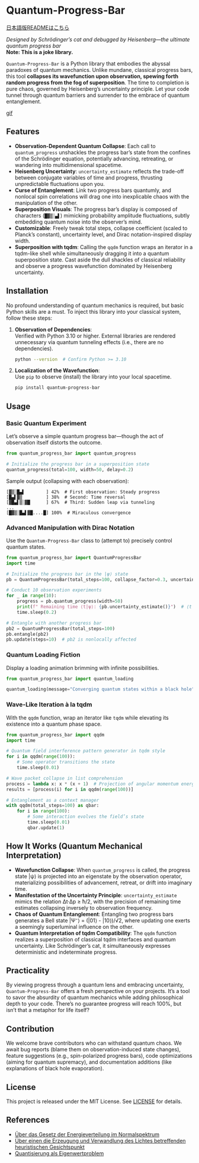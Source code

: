 # Quantum-Progress-Bar
[日本語版READMEはこちら](README_ja.md)

*Designed by Schrödinger’s cat and debugged by Heisenberg—the ultimate quantum progress bar*  
**Note: This is a joke library.**

`Quantum-Progress-Bar` is a Python library that embodies the abyssal paradoxes of quantum mechanics. Unlike mundane, classical progress bars, this tool **collapses its wavefunction upon observation, spewing forth random progress from the fog of superposition**. The time to completion is pure chaos, governed by Heisenberg’s uncertainty principle. Let your code tunnel through quantum barriers and surrender to the embrace of quantum entanglement.

[gif](https://github.com/user-attachments/assets/0e416bbd-2278-4a31-81ee-c89b75ca3b01)


## Features

- **Observation-Dependent Quantum Collapse**: Each call to `quantum_progress` unshackles the progress bar’s state from the confines of the Schrödinger equation, potentially advancing, retreating, or wandering into multidimensional spacetime.  
- **Heisenberg Uncertainty**: `uncertainty_estimate` reflects the trade-off between conjugate variables of time and progress, thrusting unpredictable fluctuations upon you.  
- **Curse of Entanglement**: Link two progress bars quantumly, and nonlocal spin correlations will drag one into inexplicable chaos with the manipulation of the other.  
- **Superposition Visuals**: The progress bar’s display is composed of characters (`█▓▒░▄▌`) mimicking probability amplitude fluctuations, subtly embedding quantum noise into the observer’s mind.  
- **Customizable**: Freely tweak total steps, collapse coefficient (scaled to Planck’s constant), uncertainty level, and Dirac notation-inspired display width.  
- **Superposition with tqdm**: Calling the `qqdm` function wraps an iterator in a tqdm-like shell while simultaneously dragging it into a quantum superposition state. Cast aside the dull shackles of classical reliability and observe a progress wavefunction dominated by Heisenberg uncertainty.



## Installation

No profound understanding of quantum mechanics is required, but basic Python skills are a must. To inject this library into your classical system, follow these steps:

1. **Observation of Dependencies**:  
   Verified with Python 3.10 or higher. External libraries are rendered unnecessary via quantum tunneling effects (i.e., there are no dependencies).  
   ```bash
   python --version  # Confirm Python >= 3.10
   ```

2. **Localization of the Wavefunction**:  
   Use `pip` to observe (install) the library into your local spacetime.  
   ```bash
   pip install quantum-progress-bar
   ```



## Usage

### Basic Quantum Experiment
Let’s observe a simple quantum progress bar—though the act of observation itself distorts the outcome.  
```python
from quantum_progress_bar import quantum_progress

# Initialize the progress bar in a superposition state
quantum_progress(total=100, width=50, delay=0.2)
```

Sample output (collapsing with each observation):  
```
[▓▒░█▄▌        ] 42%  # First observation: Steady progress
[█▄▌▓▒         ] 38%  # Second: Time reversal
[▓█▄▌▒░▓█      ] 67%  # Third: Sudden leap via tunneling
...
[█▓▒░█▄▌▓█....█] 100%  # Miraculous convergence
```

### Advanced Manipulation with Dirac Notation
Use the `Quantum-Progress-Bar` class to (attempt to) precisely control quantum states.  
```python
from quantum_progress_bar import QuantumProgressBar
import time

# Initialize the progress bar in the |ψ⟩ state
pb = QuantumProgressBar(total_steps=100, collapse_factor=0.3, uncertainty_level=0.9)

# Conduct 10 observation experiments
for _ in range(10):
    progress = pb.quantum_progress(width=50)
    print(f" Remaining time ⟨t|ψ⟩: {pb.uncertainty_estimate()}")  # ⟨t|ψ⟩ is unpredictable
    time.sleep(0.2)

# Entangle with another progress bar
pb2 = QuantumProgressBar(total_steps=100)
pb.entangle(pb2)
pb.update(steps=10)  # pb2 is nonlocally affected
```

### Quantum Loading Fiction
Display a loading animation brimming with infinite possibilities.  
```python
from quantum_progress_bar import quantum_loading

quantum_loading(message="Converging quantum states within a black hole", duration=3, width=50)
```

### Wave-Like Iteration à la tqdm
With the `qqdm` function, wrap an iterator like `tqdm` while elevating its existence into a quantum phase space.

```python
from quantum_progress_bar import qqdm
import time

# Quantum field interference pattern generator in tqdm style
for i in qqdm(range(100)):
    # Some operator transitions the state
    time.sleep(0.01)

# Wave packet collapse in list comprehension
process = lambda x: x * (x + 1)  # Projection of angular momentum energy levels
results = [process(i) for i in qqdm(range(100))]

# Entanglement as a context manager
with qqdm(total_steps=100) as qbar:
    for i in range(100):
        # Some interaction evolves the field’s state
        time.sleep(0.01)
        qbar.update(1)
```



## How It Works (Quantum Mechanical Interpretation)

- **Wavefunction Collapse**: When `quantum_progress` is called, the progress state |ψ⟩ is projected into an eigenstate by the observation operator, materializing possibilities of advancement, retreat, or drift into imaginary time.  
- **Manifestation of the Uncertainty Principle**: `uncertainty_estimate` mimics the relation Δt·Δp ≥ ħ/2, with the precision of remaining time estimates collapsing inversely to observation frequency.  
- **Chaos of Quantum Entanglement**: Entangling two progress bars generates a Bell state |Ψ⁻⟩ = (|01⟩ - |10⟩)/√2, where updating one exerts a seemingly superluminal influence on the other.  
- **Quantum Interpretation of tqdm Compatibility**: The `qqdm` function realizes a superposition of classical tqdm interfaces and quantum uncertainty. Like Schrödinger’s cat, it simultaneously expresses deterministic and indeterminate progress.


## Practicality
By viewing progress through a quantum lens and embracing uncertainty, `Quantum-Progress-Bar` offers a fresh perspective on your projects. It’s a tool to savor the absurdity of quantum mechanics while adding philosophical depth to your code. There’s no guarantee progress will reach 100%, but isn’t that a metaphor for life itself?



## Contribution

We welcome brave contributors who can withstand quantum chaos. We await bug reports (blame them on observation-induced state changes), feature suggestions (e.g., spin-polarized progress bars), code optimizations (aiming for quantum supremacy), and documentation additions (like explanations of black hole evaporation).


## License

This project is released under the MIT License. See [LICENSE](LICENSE) for details.

## References
- [Über das Gesetz der Energieverteilung im Normalspektrum](https://onlinelibrary.wiley.com/doi/10.1002/andp.19013090310)
- [Über einen die Erzeugung und Verwandlung des Lichtes betreffenden heuristischen Gesichtspunkt](https://onlinelibrary.wiley.com/doi/10.1002/andp.19053220607)
- [Quantisierung als Eigenwertproblem](https://onlinelibrary.wiley.com/doi/10.1002/andp.19263840404)
